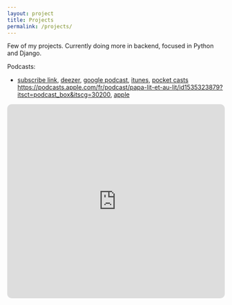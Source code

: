 ```yaml
---
layout: project
title: Projects
permalink: /projects/
---
```


Few of my projects. Currently doing more in backend, focused in Python and Django.

Podcasts:
* [subscribe link](/papa-lit-et-au-lit.xml), [deezer](https://www.deezer.com/us/show/1868262), [google podcast](https://podcasts.google.com/search/papa%20lit%20et%20au%20lit), [itunes](https://podcasts.apple.com/de/podcast/papa-lit-et-au-lit/id1535323879), [pocket casts](https://pca.st/qyfcukup)
https://podcasts.apple.com/fr/podcast/papa-lit-et-au-lit/id1535323879?itsct=podcast_box&itscg=30200, [apple](https://apple.co/36QAkOI)
<iframe src="https://embed.podcasts.apple.com/us/podcast/papa-lit-et-au-lit/id1535323879?itsct=podcast_box&amp;itscg=30200" height="450px" frameborder="0" sandbox="allow-forms allow-popups allow-same-origin allow-scripts allow-top-navigation-by-user-activation" allow="autoplay *; encrypted-media *;" style="width: 100%; max-width: 660px; overflow: hidden; border-radius: 10px; background: transparent;"></iframe>

